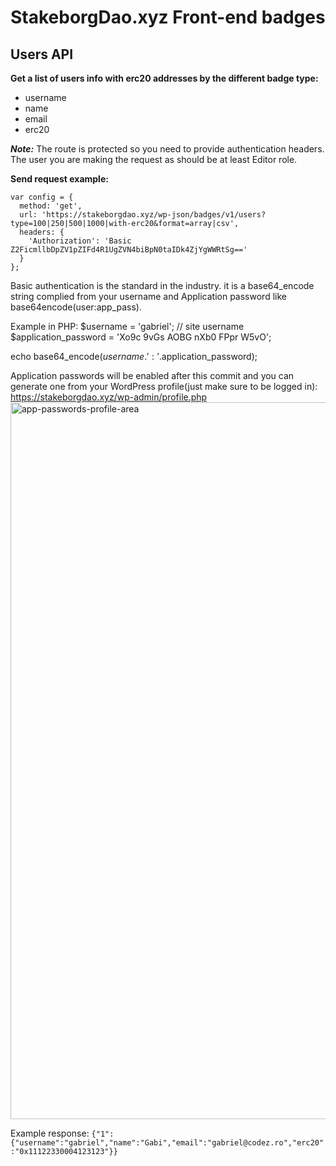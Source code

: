 
# StakeborgDao.xyz Front-end badges

## Users API
**Get a list of users info with erc20 addresses by the different badge type:**
- username
- name
- email
- erc20

_**Note:**_
The route is protected so you need to provide authentication headers. The user you are making the request as should be at least Editor role.

**Send request example:**
```
var config = {
  method: 'get',
  url: 'https://stakeborgdao.xyz/wp-json/badges/v1/users?type=100|250|500|1000|with-erc20&format=array|csv',
  headers: { 
    'Authorization': 'Basic Z2FicmllbDpZV1pZIFd4R1UgZVN4biBpN0taIDk4ZjYgWWRtSg=='
  }
};
```
Basic authentication is the standard in the industry. it is a base64_encode string complied from your username and Application password like base64encode(user:app_pass).

Example in PHP:
$username = 'gabriel'; // site username
$application_password = 'Xo9c 9vGs AOBG nXb0 FPpr W5vO';
  
echo base64_encode($username.':'.$application_password);

Application passwords will be enabled after this commit and you can generate one from your WordPress profile(just make sure to be logged in):
https://stakeborgdao.xyz/wp-admin/profile.php
<img width="1147" alt="app-passwords-profile-area" src="https://user-images.githubusercontent.com/5703385/153726256-f5035ddb-14f7-4cf0-97b3-500c326bf165.png">

Example response:
`{"1":{"username":"gabriel","name":"Gabi","email":"gabriel@codez.ro","erc20":"0x11122330004123123"}}`
